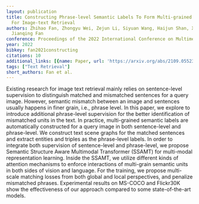 ```yaml
---
layout: publication
title: Constructing Phrase-level Semantic Labels To Form Multi-grained Supervision
  For Image-text Retrieval
authors: Zhihao Fan, Zhongyu Wei, Zejun Li, Siyuan Wang, Haijun Shan, Xuanjing Huang,
  Jianqing Fan
conference: Proceedings of the 2022 International Conference on Multimedia Retrieval
year: 2022
bibkey: fan2021constructing
citations: 10
additional_links: [{name: Paper, url: 'https://arxiv.org/abs/2109.05523'}]
tags: ["Text Retrieval"]
short_authors: Fan et al.
---
```

Existing research for image text retrieval mainly relies on sentence-level
supervision to distinguish matched and mismatched sentences for a query image.
However, semantic mismatch between an image and sentences usually happens in
finer grain, i.e., phrase level. In this paper, we explore to introduce
additional phrase-level supervision for the better identification of mismatched
units in the text. In practice, multi-grained semantic labels are automatically
constructed for a query image in both sentence-level and phrase-level. We
construct text scene graphs for the matched sentences and extract entities and
triples as the phrase-level labels. In order to integrate both supervision of
sentence-level and phrase-level, we propose Semantic Structure Aware Multimodal
Transformer (SSAMT) for multi-modal representation learning. Inside the SSAMT,
we utilize different kinds of attention mechanisms to enforce interactions of
multi-grain semantic units in both sides of vision and language. For the
training, we propose multi-scale matching losses from both global and local
perspectives, and penalize mismatched phrases. Experimental results on MS-COCO
and Flickr30K show the effectiveness of our approach compared to some
state-of-the-art models.